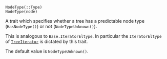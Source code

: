 ```
NodeType(::Type)
NodeType(node)
```

A trait which specifies whether a tree has a predictable node type (`HasNodeType()`) or not (`NodeTypeUnknown()`).

This is analogous to `Base.IteratorEltype`.  In particular the `IteratorEltype` of [`TreeIterator`](@ref) is dictated by this trait.

The default value is `NodeTypeUnknown()`.
